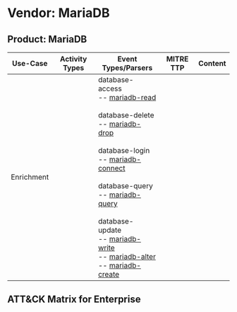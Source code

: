 Vendor: MariaDB
===============
Product: MariaDB
----------------
|  Use-Case  | Activity Types | Event Types/Parsers                                                                                                                                                                                                                                                                                                                                                                                                                                                                                                                                                                                | MITRE TTP | Content |
|:----------:| -------------- | -------------------------------------------------------------------------------------------------------------------------------------------------------------------------------------------------------------------------------------------------------------------------------------------------------------------------------------------------------------------------------------------------------------------------------------------------------------------------------------------------------------------------------------------------------------------------------------------------- | --------- | ------- |
| Enrichment |                |  database-access<br> -- [mariadb-read](../Parsers/parserContent_mariadb-read.md)<br><br> database-delete<br> -- [mariadb-drop](../Parsers/parserContent_mariadb-drop.md)<br><br> database-login<br> -- [mariadb-connect](../Parsers/parserContent_mariadb-connect.md)<br><br> database-query<br> -- [mariadb-query](../Parsers/parserContent_mariadb-query.md)<br><br> database-update<br> -- [mariadb-write](../Parsers/parserContent_mariadb-write.md)<br> -- [mariadb-alter](../Parsers/parserContent_mariadb-alter.md)<br> -- [mariadb-create](../Parsers/parserContent_mariadb-create.md)<br> |           |         |

ATT&CK Matrix for Enterprise
----------------------------
